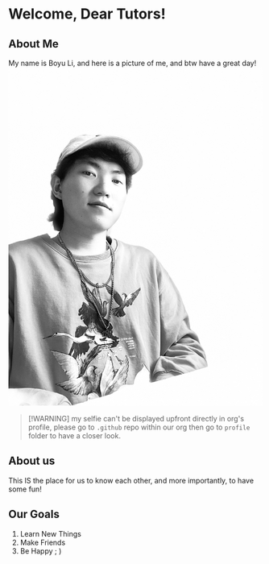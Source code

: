 # Welcome, Dear Tutors!
## About Me
My name is Boyu Li, and here is a picture of me, and btw have a great day!
![selfie](assets/selfie.jpeg)
> [!WARNING] my selfie can't be displayed upfront directly in org's profile, please go to `.github` repo within our org then go to `profile` folder to have a closer look.

## About us
This IS the place for us to know each other, and more importantly, to have some fun!

## Our Goals
1. Learn New Things
2. Make Friends
3. Be Happy ; )
